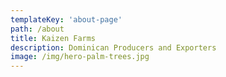 ```yaml
---
templateKey: 'about-page'
path: /about
title: Kaizen Farms
description: Dominican Producers and Exporters
image: /img/hero-palm-trees.jpg
---
```

